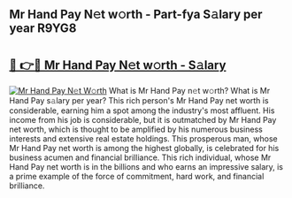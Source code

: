 ## Mr Hand Pay N𝚎t w𝚘rth - Part-fya S𝚊lary per year R9YG8

# <h2><a href="http://gc2bt5z.nevu.top/?p=Mr+Hand+Pay">🔗 👉🔴 Mr Hand Pay N𝚎t w𝚘rth - S𝚊lary</a></h2>

[![Mr Hand Pay N𝚎t W𝚘rth](https://i.imgur.com/Oavwk0R.jpeg)](http://gc2bt5z.nevu.top/?p=Mr+Hand+Pay)
What is Mr Hand Pay n𝚎t w𝚘rth? What is Mr Hand Pay s𝚊lary per year?
This rich person's Mr Hand Pay net worth is considerable, earning him a spot among the industry's most affluent. His income from his job is considerable, but it is outmatched by Mr Hand Pay net worth, which is thought to be amplified by his numerous business interests and extensive real estate holdings. This prosperous man, whose Mr Hand Pay net worth is among the highest globally, is celebrated for his business acumen and financial brilliance. This rich individual, whose Mr Hand Pay net worth is in the billions and who earns an impressive salary, is a prime example of the force of commitment, hard work, and financial brilliance.
